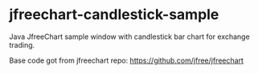 # jfreechart-candlestick-sample
Java JfreeChart sample window with candlestick bar chart for exchange trading.

Base code got from jfreechart repo: https://github.com/jfree/jfreechart
